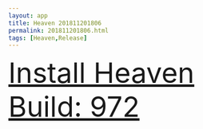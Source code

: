 ```yaml
---
layout: app
title: Heaven 201811201806
permalink: 201811201806.html
tags: [Heaven,Release]
---
```

<div class="pure-g">
    <div class="pure-u-1-1" style="font-size: 4em">
        <a class="pure-button-primary" href="itms-services://?action=download-manifest&url=https%3A%2F%2Flitsungyisigono.github.io%2FTestScript%2Fmanifests%2F201811201806.plist"><i class="fa fa-download" aria-hidden="true"></i>Install Heaven Build: 972</a>
    </div>
</div>